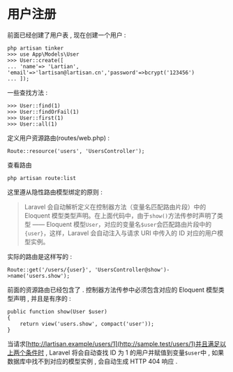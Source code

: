 # 用户注册

前面已经创建了用户表 , 现在创建一个用户 :

```
php artisan tinker
>>> use App\Models\User
>>> User::create([
... 'name'=> 'Lartian', 'email'=>'lartisan@lartisan.cn','password'=>bcrypt('123456')
... ]);
```

一些查找方法 :

```
>>> User::find(1)
>>> User::findOrFail(1)
>>> User::first(1)
>>> User::all(1)
```

定义用户资源路由\(routes/web.php\) :

```
Route::resource('users', 'UsersController');
```

查看路由

```
php artisan route:list
```

这里遵从隐性路由模型绑定的原则 : 

> Laravel 会自动解析定义在控制器方法（变量名匹配路由片段）中的 Eloquent 模型类型声明。在上面代码中，由于`show()`方法传参时声明了类型 —— Eloquent 模型`User`，对应的变量名`$user`会匹配路由片段中的`{user}`，这样，Laravel 会自动注入与请求 URI 中传入的 ID 对应的用户模型实例。

实际的路由是这样写的 : 

```
Route::get('/users/{user}', 'UsersController@show')->name('users.show');
```

前面的资源路由已经包含了 . 控制器方法传参中必须包含对应的 Eloquent 模型类型声明 , 并且是有序的 : 

```
public function show(User $user)
{
    return view('users.show', compact('user'));
}
```

当请求[http://lartisan.example/users/1](http://sample.test/users/1)并且满足以上两个条件时 , Laravel 将会自动查找 ID 为 1 的用户并赋值到变量`$user`中 , 如果数据库中找不到对应的模型实例 , 会自动生成 HTTP 404 响应 . 

